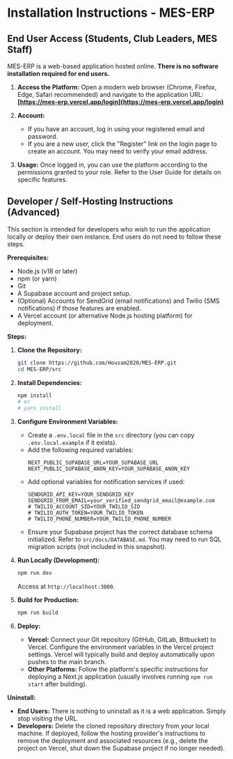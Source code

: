 # Installation Instructions - MES-ERP

## End User Access (Students, Club Leaders, MES Staff)

MES-ERP is a web-based application hosted online. **There is no software installation required for end users.**

1.  **Access the Platform:** Open a modern web browser (Chrome, Firefox, Edge, Safari recommended) and navigate to the application URL:
    **[https://mes-erp.vercel.app/login](https://mes-erp.vercel.app/login)** 

2.  **Account:**
    *   If you have an account, log in using your registered email and password.
    *   If you are a new user, click the "Register" link on the login page to create an account. You may need to verify your email address.

3.  **Usage:** Once logged in, you can use the platform according to the permissions granted to your role. Refer to the User Guide for details on specific features. 

## Developer / Self-Hosting Instructions (Advanced)

This section is intended for developers who wish to run the application locally or deploy their own instance. End users do not need to follow these steps.

**Prerequisites:**

*   Node.js (v18 or later)
*   npm (or yarn)
*   Git
*   A Supabase account and project setup.
*   (Optional) Accounts for SendGrid (email notifications) and Twilio (SMS notifications) if those features are enabled.
*   A Vercel account (or alternative Node.js hosting platform) for deployment.

**Steps:**

1.  **Clone the Repository:**
    ```bash
    git clone https://github.com/Housam2020/MES-ERP.git
    cd MES-ERP/src
    ```

2.  **Install Dependencies:**
    ```bash
    npm install
    # or
    # yarn install
    ```

3.  **Configure Environment Variables:**
    *   Create a `.env.local` file in the `src` directory (you can copy `.env.local.example` if it exists).
    *   Add the following required variables:
        ```env
        NEXT_PUBLIC_SUPABASE_URL=YOUR_SUPABASE_URL
        NEXT_PUBLIC_SUPABASE_ANON_KEY=YOUR_SUPABASE_ANON_KEY
        ```
    *   Add optional variables for notification services if used:
        ```env
        SENDGRID_API_KEY=YOUR_SENDGRID_KEY
        SENDGRID_FROM_EMAIL=your_verified_sendgrid_email@example.com
        # TWILIO_ACCOUNT_SID=YOUR_TWILIO_SID
        # TWILIO_AUTH_TOKEN=YOUR_TWILIO_TOKEN
        # TWILIO_PHONE_NUMBER=YOUR_TWILIO_PHONE_NUMBER
        ```
    *   Ensure your Supabase project has the correct database schema initialized. Refer to `src/docs/DATABASE.md`. You may need to run SQL migration scripts (not included in this snapshot).

4.  **Run Locally (Development):**
    ```bash
    npm run dev
    ```
    Access at `http://localhost:3000`.

5.  **Build for Production:**
    ```bash
    npm run build
    ```

6.  **Deploy:**
    *   **Vercel:** Connect your Git repository (GitHub, GitLab, Bitbucket) to Vercel. Configure the environment variables in the Vercel project settings. Vercel will typically build and deploy automatically upon pushes to the main branch.
    *   **Other Platforms:** Follow the platform's specific instructions for deploying a Next.js application (usually involves running `npm run start` after building).

**Uninstall:**

*   **End Users:** There is nothing to uninstall as it is a web application. Simply stop visiting the URL.
*   **Developers:** Delete the cloned repository directory from your local machine. If deployed, follow the hosting provider's instructions to remove the deployment and associated resources (e.g., delete the project on Vercel, shut down the Supabase project if no longer needed).